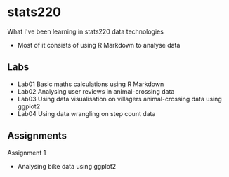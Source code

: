 # stats220
What I've been learning in stats220 data technologies 
- Most of it consists of using R Markdown to analyse data

## Labs 
* Lab01 Basic maths calculations using R Markdown 
* Lab02 Analysing user reviews in animal-crossing data 
* Lab03 Using data visualisation on villagers animal-crossing data using ggplot2 
* Lab04 Using data wrangling on step count data 

## Assignments 
Assignment 1 
* Analysing bike data using ggplot2
